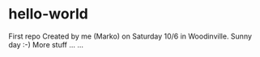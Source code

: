 # hello-world
First repo
Created by me (Marko) on Saturday 10/6 in Woodinville.  Sunny day :-)
More stuff ...
...
